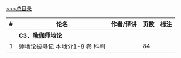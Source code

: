[<<<总目录](../index.md)


|#|论名| 作者/译讲|页数|标注|
|-|-----------------------|---|--|--|
||**C3、瑜伽师地论**|
|1|师地论披寻记 本地分1-8 卷 科判||84|
